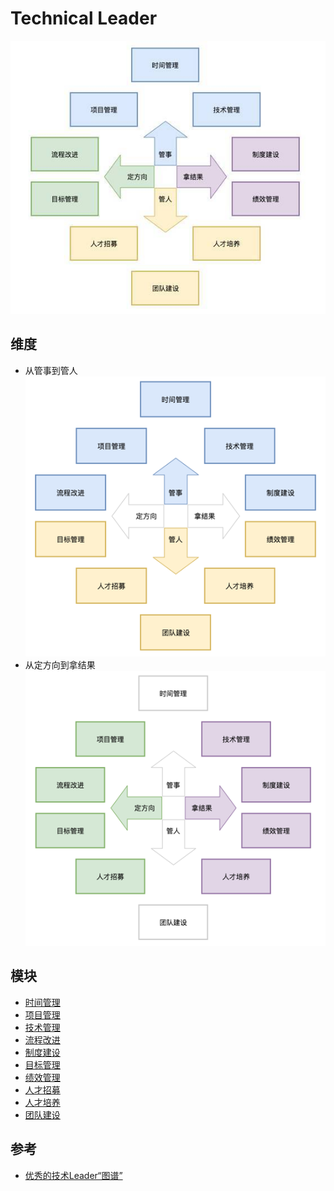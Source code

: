 # Technical Leader

![](pic/atlas.jpeg)
## 维度
* 从管事到管人
![](pic/atlas-1.png)
* 从定方向到拿结果
![](pic/atlas-2.png)
## 模块
* [时间管理](Time-Mgt.md)
* [项目管理](PM.md)
* [技术管理](Technological-Mgt.md)
* [流程改进](Process-improvement.md)
* [制度建设](institutional-construction.md)
* [目标管理](MBO.md)
* [绩效管理](Performance-Mgt.md)
* [人才招募](Recruitment.md)
* [人才培养](talent-training.md)
* [团队建设](Team-Building.md)

## 参考
* [优秀的技术Leader“图谱”](http://www.sohu.com/a/280416703_463994)